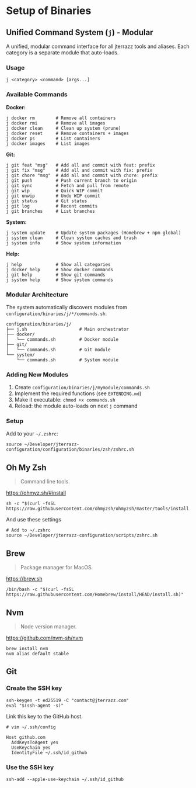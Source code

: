 # Setup of Binaries

## Unified Command System (`j`) - Modular

A unified, modular command interface for all jterrazz tools and aliases. Each category is a separate module that auto-loads.

### Usage

```shell
j <category> <command> [args...]
```

### Available Commands

**Docker:**

```shell
j docker rm        # Remove all containers
j docker rmi       # Remove all images
j docker clean     # Clean up system (prune)
j docker reset     # Remove containers + images
j docker ps        # List containers
j docker images    # List images
```

**Git:**

```shell
j git feat "msg"   # Add all and commit with feat: prefix
j git fix "msg"    # Add all and commit with fix: prefix
j git chore "msg"  # Add all and commit with chore: prefix
j git push         # Push current branch to origin
j git sync         # Fetch and pull from remote
j git wip          # Quick WIP commit
j git unwip        # Undo WIP commit
j git status       # Git status
j git log          # Recent commits
j git branches     # List branches
```

**System:**

```shell
j system update    # Update system packages (Homebrew + npm global)
j system clean     # Clean system caches and trash
j system info      # Show system information
```

**Help:**

```shell
j help             # Show all categories
j docker help      # Show docker commands
j git help         # Show git commands
j system help      # Show system commands
```

### Modular Architecture

The system automatically discovers modules from `configuration/binaries/j/*/commands.sh`:

```
configuration/binaries/j/
├── j.sh                    # Main orchestrator
├── docker/
│   └── commands.sh         # Docker module
├── git/
│   └── commands.sh         # Git module
└── system/
    └── commands.sh         # System module
```

### Adding New Modules

1. Create `configuration/binaries/j/mymodule/commands.sh`
2. Implement the required functions (see `EXTENDING.md`)
3. Make it executable: `chmod +x commands.sh`
4. Reload: the module auto-loads on next `j` command

### Setup

Add to your `~/.zshrc`:

```shell
source ~/Developer/jterrazz-configuration/configuration/binaries/zsh/zshrc.sh
```

## Oh My Zsh

> Command line tools.

https://ohmyz.sh/#install

```shell
sh -c "$(curl -fsSL https://raw.githubusercontent.com/ohmyzsh/ohmyzsh/master/tools/install.sh)"
```

And use these settings

```shell
# Add to ~/.zshrc
source ~/Developer/jterrazz-configuration/scripts/zshrc.sh
```

## Brew

> Package manager for MacOS.

https://brew.sh

```shell
/bin/bash -c "$(curl -fsSL https://raw.githubusercontent.com/Homebrew/install/HEAD/install.sh)"
```

## Nvm

> Node version manager.

https://github.com/nvm-sh/nvm

```shell
brew install nvm
nvm alias default stable
```

## Git

### Create the SSH key

```shell
ssh-keygen -t ed25519 -C "contact@jterrazz.com"
eval "$(ssh-agent -s)"
```

Link this key to the GitHub host.

```shell
# vim ~/.ssh/config

Host github.com
  AddKeysToAgent yes
  UseKeychain yes
  IdentityFile ~/.ssh/id_github
```

### Use the SSH key

```shell
ssh-add --apple-use-keychain ~/.ssh/id_github
```
